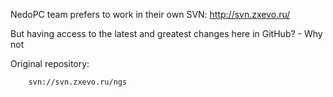 NedoPC team prefers to work in their own SVN: http://svn.zxevo.ru/


But having access to the latest and greatest changes here in GitHub? - Why not


Original repository:

```
    svn://svn.zxevo.ru/ngs
```
